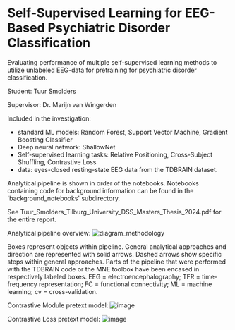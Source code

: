 # Self-Supervised Learning for EEG-Based Psychiatric Disorder Classification
 Evaluating performance of multiple self-supervised learning methods to utilize unlabeled EEG-data for pretraining for psychiatric disorder classification.
 
 Student: Tuur Smolders
 
 Supervisor: Dr. Marijn van Wingerden

Included in the investigation:
- standard ML models: Random Forest, Support Vector Machine, Gradient Boosting Classifier
- Deep neural network: ShallowNet
- Self-supervised learning tasks: Relative Positioning, Cross-Subject Shuffling, Contrastive Loss
- data: eyes-closed resting-state EEG data from the TDBRAIN dataset.

Analytical pipeline is shown in order of the notebooks. Notebooks containing code for background information can be found in the 'background_notebooks' subdirectory.

See Tuur_Smolders_Tilburg_University_DSS_Masters_Thesis_2024.pdf for the entire report.

Analytical pipeline overview:
![diagram_methodology](https://github.com/user-attachments/assets/e9ec120d-e1a1-4b25-818d-a516a1c6849e)

Boxes represent objects within pipeline. General analytical approaches and direction are represented with solid arrows. Dashed arrows show specific steps within general approaches. Parts of the pipeline that were performed with the TDBRAIN code or the MNE toolbox have been encased in respectively labeled boxes. EEG = electroencephalography; TFR = time-frequency representation; FC = functional connectivity; ML = machine learning; cv = cross-validation.

Contrastive Module pretext model:
![image](https://github.com/user-attachments/assets/00c55b9a-c88f-49d0-9492-34ed57ad4ccd)

Contrastive Loss pretext model:
![image](https://github.com/user-attachments/assets/2d73e552-ef21-4f9d-9a07-e7c178d7a3d2)
